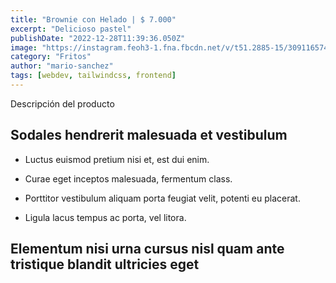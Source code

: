 ```yaml
---
title: "Brownie con Helado | $ 7.000"
excerpt: "Delicioso pastel"
publishDate: "2022-12-28T11:39:36.050Z"
image: "https://instagram.feoh3-1.fna.fbcdn.net/v/t51.2885-15/309116574_1337111926821856_68031429170691986_n.jpg?stp=dst-jpg_e35_p1080x1080&_nc_ht=instagram.feoh3-1.fna.fbcdn.net&_nc_cat=104&_nc_ohc=SUUOrPOk4jkAX-D4u5x&edm=AGenrX8BAAAA&ccb=7-5&oh=00_AfCpKLvOiiLVD3j_DfBQHvCXMkab1r-vVn1z-YA8giC3mw&oe=63FBF5DB&_nc_sid=5eceaa"
category: "Fritos"
author: "mario-sanchez"
tags: [webdev, tailwindcss, frontend]
---
```


Descripción del producto

## Sodales hendrerit malesuada et vestibulum

- Luctus euismod pretium nisi et, est dui enim.

- Curae eget inceptos malesuada, fermentum class.

- Porttitor vestibulum aliquam porta feugiat velit, potenti eu placerat.

- Ligula lacus tempus ac porta, vel litora.


## Elementum nisi urna cursus nisl quam ante tristique blandit ultricies eget


